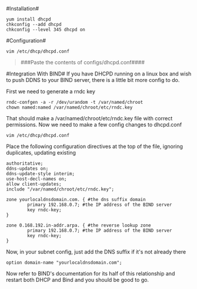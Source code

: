 #Installation#
```
yum install dhcpd
chkconfig --add dhcpd
chkconfig --level 345 dhcpd on
```

#Configuration#
```
vim /etc/dhcp/dhcpd.conf
```
> ###Paste the contents of configs/dhcpd.conf####

#Integration With BIND#
If you have DHCPD running on a linux box and wish to push DDNS to your BIND server, there is a little bit more config to do.

First we need to generate a rndc key
```
rndc-confgen -a -r /dev/urandom -t /var/named/chroot
chown named:named /var/named/chroot/etc/rndc.key
```
That should make a /var/named/chroot/etc/rndc.key file with correct permissions. Now we need to make a few config changes to dhcpd.conf

```
vim /etc/dhcp/dhcpd.conf
```
Place the following configuration directives at the top of the file, ignoring duplicates, updating existing
```
authoritative;
ddns-updates on;
ddns-update-style interim;
use-host-decl-names on;
allow client-updates;
include "/var/named/chroot/etc/rndc.key";

zone yourlocaldnsdomain.com. { #the dns suffix domain
        primary 192.168.0.7; #the IP address of the BIND server
        key rndc-key;
}

zone 0.168.192.in-addr.arpa. { #the reverse lookup zone
        primary 192.168.0.7; #the IP address of the BIND server
        key rndc-key;
}
```

Now, in your subnet config, just add the DNS suffix if it's not already there
```
option domain-name "yourlocaldnsdomain.com";
```

Now refer to BIND's documentation for its half of this relationship and restart both DHCP and Bind and you should be good to go.
